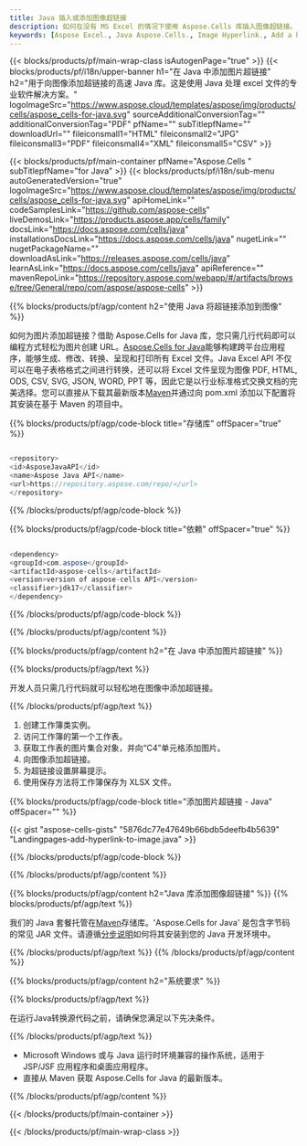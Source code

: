 ```yaml
---
title: Java 插入或添加图像超链接
description: 如何在没有 MS Excel 的情况下使用 Aspose.Cells 库插入图像超链接。
keywords: [Aspose Excel., Java Aspose.Cells., Image Hyperlink., Add a hyperlink to an image., How to Embed a Hyperlink in an Image., How do I hyperlink an image., Add a Link to an image., How to use an image as a link]
---
```

{{< blocks/products/pf/main-wrap-class isAutogenPage="true" >}}
{{< blocks/products/pf/i18n/upper-banner h1="在 Java 中添加图片超链接" h2="用于向图像添加超链接的高速 Java 库。这是使用 Java 处理 excel 文件的专业软件解决方案。" logoImageSrc="https://www.aspose.cloud/templates/aspose/img/products/cells/aspose_cells-for-java.svg" sourceAdditionalConversionTag="" additionalConversionTag="PDF" pfName="" subTitlepfName="" downloadUrl="" fileiconsmall1="HTML" fileiconsmall2="JPG" fileiconsmall3="PDF" fileiconsmall4="XML" fileiconsmall5="CSV" >}}

{{< blocks/products/pf/main-container pfName="Aspose.Cells " subTitlepfName="for Java" >}}
{{< blocks/products/pf/i18n/sub-menu autoGeneratedVersion="true" logoImageSrc="https://www.aspose.cloud/templates/aspose/img/products/cells/aspose_cells-for-java.svg" apiHomeLink="" codeSamplesLink="https://github.com/aspose-cells" liveDemosLink="https://products.aspose.app/cells/family" docsLink="https://docs.aspose.com/cells/java" installationsDocsLink="https://docs.aspose.com/cells/java" nugetLink="" nugetPackageName="" downloadAsLink="https://releases.aspose.com/cells/java" learnAsLink="https://docs.aspose.com/cells/java" apiReference="" mavenRepoLink="https://repository.aspose.com/webapp/#/artifacts/browse/tree/General/repo/com/aspose/aspose-cells" >}}

{{% blocks/products/pf/agp/content h2="使用 Java 将超链接添加到图像" %}}

如何为图片添加超链接？借助 Aspose.Cells for Java 库，您只需几行代码即可以编程方式轻松为图片创建 URL。[Aspose.Cells for Java](https://products.aspose.com/cells/java)能够构建跨平台应用程序，能够生成、修改、转换、呈现和打印所有 Excel 文件。Java Excel API 不仅可以在电子表格格式之间进行转换，还可以将 Excel 文件呈现为图像 PDF, HTML, ODS, CSV, SVG, JSON, WORD, PPT 等，因此它是以行业标准格式交换文档的完美选择。您可以直接从下载其最新版本[Maven](https://repository.aspose.com/webapp/#/artifacts/browse/tree/General/repo/com/aspose/aspose-cells)并通过向 pom.xml 添加以下配置将其安装在基于 Maven 的项目中。

{{% blocks/products/pf/agp/code-block title="存储库" offSpacer="true" %}}

```cs

<repository>
<id>AsposeJavaAPI</id>
<name>Aspose Java API</name>
<url>https://repository.aspose.com/repo/</url>
</repository>

```

{{% /blocks/products/pf/agp/code-block %}}

{{% blocks/products/pf/agp/code-block title="依赖" offSpacer="true" %}}

```cs

<dependency>
<groupId>com.aspose</groupId>
<artifactId>aspose-cells</artifactId>
<version>version of aspose-cells API</version>
<classifier>jdk17</classifier>
</dependency>

```

{{% /blocks/products/pf/agp/code-block %}}

{{% /blocks/products/pf/agp/content %}}

{{% blocks/products/pf/agp/content h2="在 Java 中添加图片超链接" %}}

{{% blocks/products/pf/agp/text %}}

开发人员只需几行代码就可以轻松地在图像中添加超链接。

{{% /blocks/products/pf/agp/text %}}

1. 创建工作簿类实例。
1. 访问工作簿的第一个工作表。
1. 获取工作表的图片集合对象，并向“C4”单元格添加图片。
1. 向图像添加超链接。
1. 为超链接设置屏幕提示。
1. 使用保存方法将工作簿保存为 XLSX 文件。

{{% blocks/products/pf/agp/code-block title="添加图片超链接 - Java" offSpacer="" %}}

{{< gist "aspose-cells-gists" "5876dc77e47649b66bdb5deefb4b5639" "Landingpages-add-hyperlink-to-image.java" >}}

{{% /blocks/products/pf/agp/code-block %}}

{{% /blocks/products/pf/agp/content %}}

{{% blocks/products/pf/agp/content h2="Java 库添加图像超链接" %}}
{{% blocks/products/pf/agp/text %}}

我们的 Java 套餐托管在[Maven](https://repository.aspose.com/webapp/#/artifacts/browse/tree/General/repo/com/aspose/aspose-cells)存储库。'Aspose.Cells for Java' 是包含字节码的常见 JAR 文件。请遵循[分步说明](https://docs.aspose.com/cells/java/installation/)如何将其安装到您的 Java 开发环境中。

{{% /blocks/products/pf/agp/text %}}
{{% /blocks/products/pf/agp/content %}}

{{% blocks/products/pf/agp/content h2="系统要求" %}}

{{% blocks/products/pf/agp/text %}}

在运行Java转换源代码之前，请确保您满足以下先决条件。

{{% /blocks/products/pf/agp/text %}}

- Microsoft Windows 或与 Java 运行时环境兼容的操作系统，适用于 JSP/JSF 应用程序和桌面应用程序。
- 直接从 Maven 获取 Aspose.Cells for Java 的最新版本。

{{% /blocks/products/pf/agp/content %}}

{{< /blocks/products/pf/main-container >}}
    
{{< /blocks/products/pf/main-wrap-class >}}

